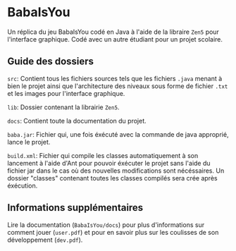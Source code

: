 # BabaIsYou

Un réplica du jeu BabaIsYou codé en Java à l'aide de la libraire `Zen5` pour l'interface graphique. Codé avec un autre étudiant pour un projet scolaire.

## Guide des dossiers

`src`: Contient tous les fichiers sources tels que les fichiers `.java` menant à bien le projet ainsi que l'architecture des niveaux sous forme de fichier `.txt` et les images pour l'interface graphique.

`lib`: Dossier contenant la librairie `Zen5`.

`docs`: Contient toute la documentation du projet.

`baba.jar`: Fichier qui, une fois éxécuté avec la commande de java approprié, lance le projet.

`build.xml`: Fichier qui compile les classes automatiquement à son lancement à l'aide d'Ant pour pouvoir éxécuter le projet sans l'aide du fichier jar dans le cas où des nouvelles modifications sont nécéssaires. Un dossier "classes" contenant toutes les classes compilés sera crée après éxécution.

## Informations supplémentaires
Lire la documentation (`BabaIsYou/docs`) pour plus d'informations sur comment jouer (`user.pdf`) et pour en savoir plus sur les coulisses de son développement (`dev.pdf`).

